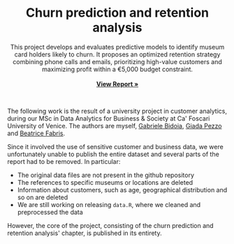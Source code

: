 <h1 align='center'>
  Churn prediction and retention analysis
</h1>

<p align='center'>
  This project develops and evaluates predictive models to identify museum card holders likely to churn. It proposes an optimized retention strategy combining phone calls and emails, prioritizing high-value customers and maximizing profit within a €5,000 budget constraint.
  </br></br>
  <a href='https://gsarrco.github.io/churn-prediction-retention'><strong>View Report »</strong></a>
</p>
</br>

The following work is the result of a university project in customer analytics, during our MSc in Data Analytics for Business & Society at Ca' Foscari University of Venice. The authors are myself, [Gabriele Bidoia](https://github.com/gbrlbd), [Giada Pezzo](https://github.com/giadapezzo) and [Beatrice Fabris](https://github.com/beatricefabris).

Since it involved the use of sensitive customer and business data, we were unfortunately unable to publish the entire dataset and several parts of the report had to be removed. In particular:

- The original data files are not present in the github repository
- The references to specific museums or locations are deleted
- Information about customers, such as age, geographical distribution and so on are deleted
- We are still working on releasing `data.R`, where we cleaned and preprocessed the data

However, the core of the project, consisting of the churn prediction and retention analysis' chapter, is published in its entirety.
